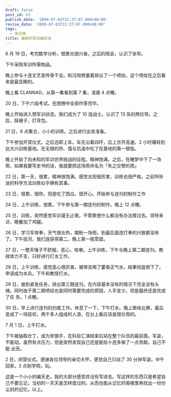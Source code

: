 ```yaml
---
draft: false
post_id: 63
publish_date: '2009-07-03T21:37:07.000+08:00'
revise_date: '2009-07-03T21:37:07.000+08:00'
tags:
  - 未分类
title: 破碎的军训编天史
---
```


6 月 19 日，考完数学分析，很累也很兴奋。之后的班会，认识了张导。

下午采购军训所需物品。

晚上参与十连文艺宣传骨干会。和冯旭商量着排出了一个喷绘。这个喷绘在之后看来是最显眼的。

晚上看 CLANNAD，从第一集看到第 7 集，凌晨 4 点睡。

20 日，下午六级考试。在困倦中全部作答完毕。

晚上开始进入预军训状态。我们成为了 10 连战士。认识了 13 系的两位导。之后，踩被子，打背包。

21 日，6 点集合，小小的训练。之后进行出发准备。

下午参加开营仪式，之后迅即上车。车先沿着四环，后上京开高速。2 小时辗转到达大兴训练基地。在无限的热、饿与饥渴中吃了在基地的第一顿饭。

晚上开始了向未知的军训世界挑战的征程。精神饱满。之后，在睡梦中下了一场雨，如果我要写史书的话，我就要把这场雨命名为「失之交臂的雨」

22 日，第一天，很累，精神很饱满。感觉太阳很厉害，训练也很严格。之前所听说的科学方法训练似乎确有其事。

23 日，很累，很热，但是吃了西瓜，很开心。开始参与连刊的制作工作

24 日，上午训练，很累。下午参与第一期连刊的制作，晚上 12 点睡。

25 日，训练，突然感觉军训漫无止境，不管靠想什么都没有办法撑过去。领导来访，晚餐加了鸡腿。

26 日，学习军体拳，天气很炎热，期盼一场雨，到最后面连打拳的兴致都没有了。下午拔河，我们连获得第二。晚上第一瓶雪碧。

27 日，一整天嗓子不舒服，恶心，咳嗽。上午训练，下午与晚上第二期连刊。教授体力不支，只好进行打水工作。

28 日，上午训练，感觉恶心很厉害。被带去喝了藿香正气水，结果彻底倒下了。申请成为水兵。下午和教授打水。

29 日，接到紧急任务，排出第三期连刊。在内容基本没有的情况下完全没有头绪。同时由于第二期喷绘也是同时需要完成的原因，人手变少。但是最终还是完成了任
务。1 点睡。

30 日，早上进行连刊的扫尾工作。休息了一下，下午打水。晚上歌咏比赛，最后变成了一场狂欢，两千多人组成的人浪，在台上看应该是很壮观的。

7 月 1 日，上午打水。

下午被抽取壮丁，成为举旗手，在科目汇演结束后站在整个队伍的最前面。军姿，不能动。虽然有点压力，但是突然发现自己还是能给十连多做了一点贡献。自己不能
出丑。

2 日，闭营仪式。感谢各位领导的亲切关怀，感觉自己只站了 30 分钟军姿。中午回家。2 点到学校。玩。

这是一个小小的编天史。我的大部分感受并没有写进去。写这样的东西只是希望自己不要忘记，当初的一天天是怎样度过的。从而也能从记忆的阁楼里再找出一份份尘封的记忆。以上。
